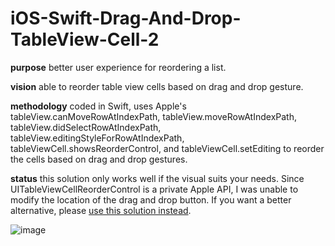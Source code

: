 # iOS-Swift-Drag-And-Drop-TableView-Cell-2

**purpose** better user experience for reordering a list.

**vision** able to reorder table view cells based on drag and drop gesture.

**methodology** coded in Swift, uses Apple's tableView.canMoveRowAtIndexPath, tableView.moveRowAtIndexPath, tableView.didSelectRowAtIndexPath, tableView.editingStyleForRowAtIndexPath, tableViewCell.showsReorderControl, and tableViewCell.setEditing to reorder the cells based on drag and drop gestures.

**status** this solution only works well if the visual suits your needs. Since UITableViewCellReorderControl is a private Apple API, I was unable to modify the location of the drag and drop button. If you want a better alternative, please [use this solution instead](https://github.com/ethanneff/iOS-Swift-Drag-And-Drop-TableView-Cell-3).

![image](http://i.imgur.com/7YQdkqv.gif)
